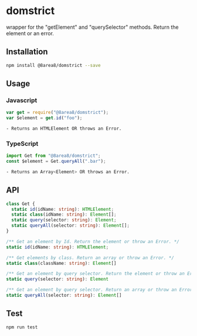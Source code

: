 # domstrict

wrapper for the "getElement" and "querySelector" methods. Return the element or an error.

## Installation

```sh
npm install @8area8/domstrict --save
```

## Usage

### Javascript

```javascript
var get = require("@8area8/domstrict");
var $element = get.id("foo");
```

```sh
- Returns an HTMLElement OR throws an Error.
```

### TypeScript

```typescript
import Get from "@8area8/domstrict";
const $element = Get.queryAll(".bar");
```

```sh
- Returns an Array<Element> OR throws an Error.
```

## API

```typescript
class Get {
  static id(idName: string): HTMLElement;
  static class(idName: string): Element[];
  static query(selector: string): Element;
  static queryAll(selector: string): Element[];
}
```

```typescript
/** Get an element by Id. Return the element or throw an Error. */
static id(idName: string): HTMLElement;
```

```typescript
/** Get elements by class. Return an array or throw an Error. */
static class(className: string): Element[]
```

```typescript
/** Get an element by query selector. Return the element or throw an Error. */
static query(selector: string): Element
```

```typescript
/** Get an element by query selector. Return an array or throw an Error. */
static queryAll(selector: string): Element[]
```

## Test

```sh
npm run test
```
